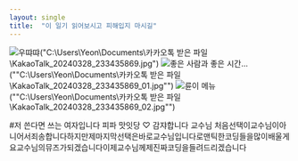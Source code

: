 ```yaml
---
layout: single
title:  "이 일기 읽어보시고 피해입지 마시길"
---
```

![우땨땨](images/example.jpg)("C:\Users\Yeon\Documents\카카오톡 받은 파일\KakaoTalk_20240328_233435869.jpg")
![좋은 사람과 좋은 시간...](images/example.jpg)(""C:\Users\Yeon\Documents\카카오톡 받은 파일\KakaoTalk_20240328_233435869_01.jpg"")
![륜이 메뉴](images/example.jpg)(""C:\Users\Yeon\Documents\카카오톡 받은 파일\KakaoTalk_20240328_233435869_02.jpg"")

#저 쓴다면 쓰는 여자입니다
피파 맛잇당 ♡
감쟈합니다 교수님
처음선택이교수님이아니어서죄송합니다하지만제마지막선택은바로교수님입니다로맨틱한코딩들을많이배울게요교수님의뮤즈가되겠습니다이제교수님께제진짜코딩을들려드리겠습니다
